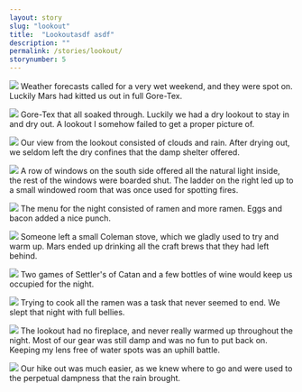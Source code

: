 ```yaml
---
layout: story
slug: "lookout"
title:  "Lookoutasdf asdf"
description: ""
permalink: /stories/lookout/
storynumber: 5
---
```


![](/images/{{page.slug}}/IMG_6397.jpg)
Weather forecasts called for a very wet weekend, and they were spot on. Luckily Mars had kitted us out in full Gore-Tex.

![](/images/{{page.slug}}/IMG_6401.jpg)
Gore-Tex that all soaked through. Luckily we had a dry lookout to stay in and dry out. A lookout I somehow failed to get a proper picture of.

![](/images/{{page.slug}}/IMG_6425.jpg)
Our view from the lookout consisted of clouds and rain. After drying out, we seldom left the dry confines that the damp shelter offered.

![](/images/{{page.slug}}/IMG_6427.jpg)
A row of windows on the south side offered all the natural light inside, the rest of the windows were boarded shut. The ladder on the right led up to a small windowed room that was once used for spotting fires.

![](/images/{{page.slug}}/IMG_6429.jpg)
The menu for the night consisted of ramen and more ramen. Eggs and bacon added a nice punch.

![](/images/{{page.slug}}/IMG_6433.jpg)
Someone left a small Coleman stove, which we gladly used to try and warm up. Mars ended up drinking all the craft brews that they had left behind.

![](/images/{{page.slug}}/IMG_6460.jpg)
Two games of Settler's of Catan and a few bottles of wine would keep us occupied for the night.

![](/images/{{page.slug}}/IMG_6470.jpg)
Trying to cook all the ramen was a task that never seemed to end. We slept that night with full bellies.

![](/images/{{page.slug}}/IMG_6474.jpg)
The lookout had no fireplace, and never really warmed up throughout the night. Most of our gear was still damp and was no fun to put back on. Keeping my lens free of water spots was an uphill battle.

![](/images/{{page.slug}}/IMG_6491.jpg)
Our hike out was much easier, as we knew where to go and were used to the perpetual dampness that the rain brought.

